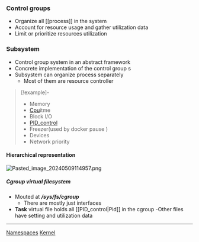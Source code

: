 ### Control groups 
- Organize  all [[process]] in the system 
- Account for resource usage and gather utilization data 
- Limit or prioritize resources utilization 


### Subsystem
- Control group system in an abstract framework 
- Concrete implementation of the control group s
-  Subsystem can organize process separately 
	- Most of them are resource controller


 >[!example]-
 >- Memory
 >- [Cpu](/obisdian_ntoes/notes_obsidian/Linux/Kernel/Cpu.md)itme 
 >- Block I/O
 >- [PID_control](/PID_control.md)
 >- Freezer(used by docker pause )
 >- Devices 
 >- Network priority 

#### Hierarchical representation 
![Pasted_image_20240509114957.png](/static/Pasted_image_20240509114957.png)
##### Cgroup virtual filesystem 
- Mouted at ***/sys/fs/cgroup***
	- There are mostly just interfaces
- **Task** virtual file holds all [[PID_control|Pid]] in the cgroup 
-Other files have setting and utilization data 


--- 
[Namespaces](/Namespaces.md) [Kernel](/obisdian_ntoes/notes_obsidian/Linux/Kernel/Kernel.md)


